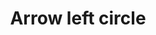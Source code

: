 ---
title: Arrow left circle
tags:
icon: arrow-left-circle
svg: '<svg xmlns="http://www.w3.org/2000/svg" width="24" height="24" fill="none" viewBox="0 0 24 24" stroke-width="1.5" stroke-linecap="round" stroke-linejoin="round" stroke="currentColor"><circle cx="12" cy="12.5" r="9"/><path d="M16.5 12.5h-9M11 16l-3.5-3.5L11 9"/></svg>'
---